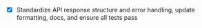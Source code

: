 - [x] Standardize API response structure and error handling, update formatting, docs, and ensure all tests pass 
